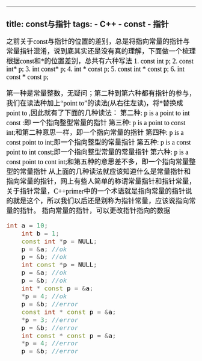-----
title: const与指针
tags: 
	- C++
	- const
	- 指针
-----
<font face="微软雅黑" size="4" color ="black">
之前关于const与指针的位置的差别，总是将指向常量的指针与常量指针混淆，说到底其实还是没有真的理解，下面做一个梳理
<!-- more -->
根据const和*的位置差别，总共有六种写法
1. const int p; 
2. const int* p; 
3. int const* p; 
4. int * const p;
5. const int * const p;
6. int const * const p;

第一种是常量整数，无疑问；第二种到第六种都有指针的参与，我们在读法种加上“point to”的读法(从右往左读)，将*替换成 point to ,因此就有了下面的几种读法：
第二种: p is a point to int const :即 一个指向整型常量的指针
第三种: p is a point to const int;和第二种意思一样，即一个指向常量的指针
第四种: p is a const point to int;即一个指向整型的常量指针
第五种: p is a const point to int const;即一个指向整型常量的常量指针
第六种: p is a const point to cont int;和第五种的意思差不多，即一个指向常量整型的常量指针
从上面的几种读法就应该知道什么是常量指针和指向常量的指针，网上有些人简单的称谓常量指针和指针常量，关于指针常量，C++primer中的一个术语就是指向常量的指针说的就是这个，所以我们以后还是别称为指针常量，应该说指向常量的指针。
指向常量的指针，可以更改指针指向的数据
```C++
int a = 10;
	int b = 1;
	const int *p = NULL;
	p = &a; //ok
	p = &b; //ok
	int const *p = NULL;
	p = &a; //ok
	p = &b; //ok
	int * const p = &a;
	*p = 4; //ok
	p = &b; //error
	const int * const p = &a;
	*p = 3; //error
	p = &b; //error
	int const * const p = &a;
	*p = 4; //error
	p = &b; //error
```


